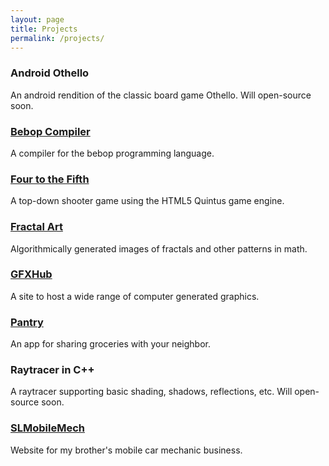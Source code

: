 ```yaml
---
layout: page
title: Projects
permalink: /projects/
---
```


### Android Othello

An android rendition of the classic board game Othello. Will open-source soon.

### [Bebop Compiler](https://github.com/CLaverdiere/bebop)

A compiler for the bebop programming language.

### [Four to the Fifth](http://userpages.umbc.edu/~chlaver1/Four-to-the-Fifth/game.html)

A top-down shooter game using the HTML5 Quintus game engine.

### [Fractal Art](https://github.com/CLaverdiere/Fractals)

Algorithmically generated images of fractals and other patterns in math.

### [GFXHub](http://gfxhub.herokuapp.com)

A site to host a wide range of computer generated graphics.

### [Pantry](https://app-pantry.herokuapp.com/)

An app for sharing groceries with your neighbor.

### Raytracer in C++

A raytracer supporting basic shading, shadows, reflections, etc. Will open-source soon.

### [SLMobileMech](http://slmm.herokuapp.com/)

Website for my brother's mobile car mechanic business.
